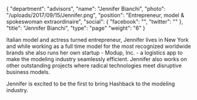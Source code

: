 {
  "department": "advisors",
  "name": "Jennifer Bianchi",
  "photo": "/uploads/2017/09/15/Jennifer.png",
  "position": "Entrepreneur, model & spokeswoman extraordinaire",
  "social": {
    "facebook": "",
    "twitter": ""
  },
  "title": "Jennifer Bianchi",
  "type": "page"
  "weight": "6"
}


Italian model and actress turned entrepreneur, Jennifer lives in New York and while working as a full time model for the most recognized worldwide brands she also runs her own startup - Modup, Inc. - a logistics app to make the modeling industry seamlessly efficient. Jennifer also works on other outstanding projects where radical technologies meet disruptive business models.

Jennifer is excited to be the first to bring Hashback to the modeling industry.

